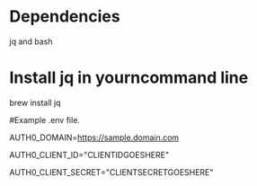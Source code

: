 # Dependencies
jq and bash

# Install jq in yourncommand line
brew install jq

#Example .env file.

AUTH0_DOMAIN=https://sample.domain.com

AUTH0_CLIENT_ID="CLIENTIDGOESHERE"

AUTH0_CLIENT_SECRET="CLIENTSECRETGOESHERE"
